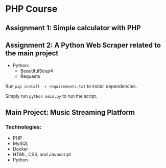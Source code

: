 # PHP Course

## Assignment 1: Simple calculator with PHP

## Assignment 2: A Python Web Scraper related to the main project

- Python:
  - BeautifulSoup4
  - Requests

Run `pip install -r requirements.txt` to install dependencies.

Simply run `python main.py` to run the script.

## Main Project: Music Streaming Platform

### Technologies:

- PHP
- MySQL
- Docker
- HTML, CSS, and Javascript
- Python

